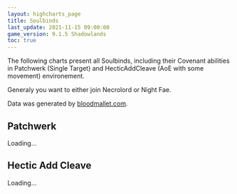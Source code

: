 ```yaml
---
layout: highcharts_page
title: Soulbinds
last_update: 2021-11-15 09:00:00
game_version: 9.1.5 Shadowlands
toc: true
---
```


The following charts present all Soulbinds, including their Covenant abilities in Patchwerk (Single Target) and HecticAddCleave (AoE with some movement) environement.

Generaly you want to either join Necrolord or Night Fae.

Data was generated by [bloodmallet.com](https://bloodmallet.com).

## Patchwerk
<div id="bloodmallet_soulbinds_patchwerk" class="bloodmallet_chart" data-wow-class="shaman" data-wow-spec="elemental" data-type="soul_binds"  data-font-color="#eee" data-background-color="#222" data-entries="50">Loading...</div>

## Hectic Add Cleave
<div id="bloodmallet_soulbinds_hecticaddcleave" class="bloodmallet_chart" data-wow-class="shaman" data-wow-spec="elemental" data-type="soul_binds" data-fight-style="hecticaddcleave" data-font-color="#eee" data-background-color="#222" data-entries="50">Loading...</div>
